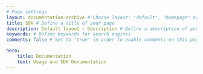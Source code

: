 ```yaml
---
# Page settings
layout: documentation-archive # Choose layout: "default", "homepage" or "documentation-archive"
title: SDK # Define a title of your page
description: Default layout — Description # Define a description of your page
keywords: # Define keywords for search engines
comments: false # Set to "true" in order to enable comments on this page. Make sure you properly setup "disqus_forum_shortname" variable in "_config.yml"

hero:
    title: Documentation
    text: Usage and SDK Documentation
---
```

